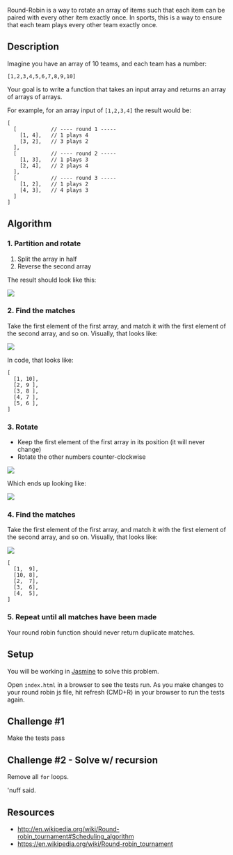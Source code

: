 Round-Robin is a way to rotate an array of items such that each item can be paired with every other item exactly once.  In sports, this is a way to ensure that each team plays every other team exactly once.

## Description

Imagine you have an array of 10 teams, and each team has a number:

```
[1,2,3,4,5,6,7,8,9,10]
```

Your goal is to write a function that takes an input array and returns an array of arrays of arrays.

For example, for an array input of `[1,2,3,4]` the result would be:

```
[
  [           // ---- round 1 -----
    [1, 4],   // 1 plays 4
    [3, 2],   // 3 plays 2
  ],
  [           // ---- round 2 -----
    [1, 3],   // 1 plays 3
    [2, 4],   // 2 plays 4
  ],
  [           // ---- round 3 -----
    [1, 2],   // 1 plays 2
    [4, 3],   // 4 plays 3
  ]
]
```

## Algorithm

### 1. Partition and rotate

1. Split the array in half
1. Reverse the second array

The result should look like this:

![](https://students-gschool-production.s3.amazonaws.com/uploads/asset/file/187/original.png)

### 2. Find the matches

Take the first element of the first array, and match it with the first element of the second array, and so on.  Visually, that looks like:

![](https://students-gschool-production.s3.amazonaws.com/uploads/asset/file/182/original-pairs.png)

In code, that looks like:

```
[
  [1, 10],
  [2, 9 ],
  [3, 8 ],
  [4, 7 ],
  [5, 6 ],
]
```

### 3. Rotate

* Keep the first element of the first array in its position (it will never change)
* Rotate the other numbers counter-clockwise

![](https://students-gschool-production.s3.amazonaws.com/uploads/asset/file/184/rotation.png)

Which ends up looking like:

![](https://students-gschool-production.s3.amazonaws.com/uploads/asset/file/183/post-rotation.png)

### 4. Find the matches

Take the first element of the first array, and match it with the first element of the second array, and so on.  Visually, that looks like:

![](https://students-gschool-production.s3.amazonaws.com/uploads/asset/file/185/post-rotation-pairs.png)

```
[
  [1,  9],
  [10, 8],
  [2,  7],
  [3,  6],
  [4,  5],
]
```

### 5. Repeat until all matches have been made

Your round robin function should never return duplicate matches.

## Setup

You will be working in [Jasmine](http://jasmine.github.io/2.3/introduction.html) to solve this problem.

Open `index.html` in a browser to see the tests run.  As you make changes to your round robin js file, hit refresh (CMD+R) in your browser to run the tests again.

## Challenge #1

Make the tests pass

## Challenge #2 - Solve w/ recursion

Remove all `for` loops.

'nuff said.

## Resources

* http://en.wikipedia.org/wiki/Round-robin_tournament#Scheduling_algorithm
* https://en.wikipedia.org/wiki/Round-robin_tournament
